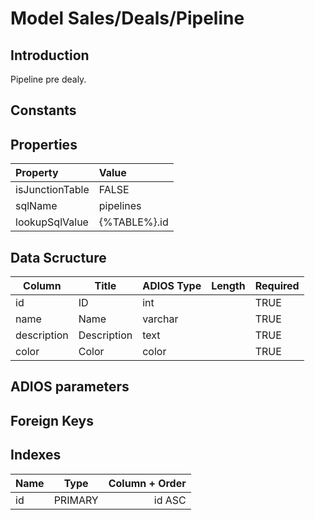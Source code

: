 # Model Sales/Deals/Pipeline

## Introduction

Pipeline pre dealy.

## Constants

## Properties

| Property        | Value        |
| :-------------- | :----------- |
| isJunctionTable | FALSE        |
| sqlName         | pipelines    |
| lookupSqlValue  | {%TABLE%}.id |

## Data Scructure

| Column      | Title       | ADIOS Type | Length | Required |
| ----------- | ----------- | ---------- | ------ | -------- |
| id          | ID          | int        |        | TRUE     |
| name        | Name        | varchar    |        | TRUE     |
| description | Description | text       |        | TRUE     |
| color       | Color       | color      |        | TRUE     |

## ADIOS parameters

## Foreign Keys

## Indexes

| Name |  Type   | Column + Order |
| :--- | :-----: | -------------: |
| id   | PRIMARY |         id ASC |

